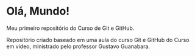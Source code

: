 # Olá, Mundo!
Meu primeiro repositório do Curso de Git e GitHub.

Repositório criado baseado em uma aula do curso Git e GitHub do Curso em video, ministrado pelo
professor Gustavo Guanabara.


